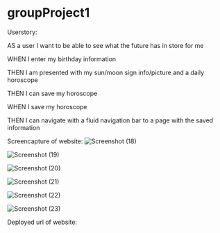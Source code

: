 # groupProject1

Userstory:

AS a user I want to be able to see what the future has in store for me 

WHEN I enter my birthday information

THEN I am presented with my sun/moon sign info/picture and a daily horoscope

THEN I can save my horoscope

WHEN I save my horoscope 

THEN I can navigate with a fluid navigation bar to a page with the saved information










Screencapture of website:
![Screenshot (18)](https://user-images.githubusercontent.com/107967591/185997500-744a709c-138a-447c-8851-99d89d9a4a84.png)





![Screenshot (19)](https://user-images.githubusercontent.com/107967591/185997517-b26086ad-335e-4da6-8700-8406c8bd9181.png)





![Screenshot (20)](https://user-images.githubusercontent.com/107967591/185997523-c5284b46-d4eb-4f88-be9c-20ca90f93628.png)



![Screenshot (21)](https://user-images.githubusercontent.com/107967591/185997574-f81df051-1456-491f-906e-7267bf524193.png)



![Screenshot (22)](https://user-images.githubusercontent.com/107967591/185997602-06405d17-7f94-49cc-8479-37a3f09e3c9c.png)


![Screenshot (23)](https://user-images.githubusercontent.com/107967591/185997618-acd69ccb-993f-41ce-a149-f2d5b7efc1e0.png)


Deployed url of website: 
